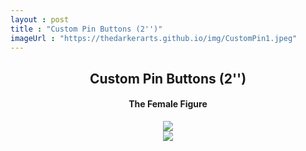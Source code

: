 ```yaml
---
layout : post
title : "Custom Pin Buttons (2'')"
imageUrl : "https://thedarkerarts.github.io/img/CustomPin1.jpeg"
---
```


<div class="col-xs-12 col-sm-12 col-md-12">
	<center>
		<h2>Custom Pin Buttons (2'')</h2>
		<h4>The Female Figure</h4>
	</center>
</div>
<div class="col-xs-6 col-sm-6 col-md-6">
	<center>
		<img src="https://thedarkerarts.github.io/img/CustomPin1.jpeg">
	</center>
</div>
<div class="col-xs-6 col-sm-6 col-md-6">
	<center>
		<img src="https://thedarkerarts.github.io/img/CustomPin.jpeg">
	</center>
</div>